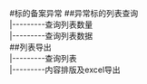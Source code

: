 #标的备案异常
##异常标的列表查询<br>
|---------查询列表数量<br>
|---------查询列表数据<br>
##列表导出<br>
|---------查询列表<br>
|---------内容排版及excel导出<br>